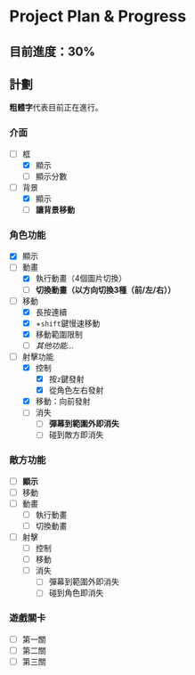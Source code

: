 # Project Plan & Progress

## 目前進度：**30%**

## 計劃

**粗體字**代表目前正在進行。

### 介面

- [ ] 框
  - [X] 顯示
  - [ ] 顯示分數
- [ ] 背景
  - [X] 顯示
  - [ ] **讓背景移動**

### 角色功能

- [X] 顯示
- [ ] 動畫
  - [X] 執行動畫（4個圖片切換）
  - [ ] **切換動畫（以方向切換3種（前/左/右））**
- [ ] 移動
  - [X] 長按連續
  - [X] +`shift`鍵慢速移動
  - [X] 移動範圍限制
  - [ ] *其他功能...*
- [ ] 射擊功能
  - [X] 控制
    - [X] 按`z`鍵發射
    - [X] 從角色左右發射
  - [X] 移動：向前發射
  - [ ] 消失
    - [ ] **彈幕到範圍外即消失**
    - [ ] 碰到敵方即消失

### 敵方功能

- [ ] **顯示**
- [ ] 移動
- [ ] 動畫
  - [ ] 執行動畫
  - [ ] 切換動畫
- [ ] 射擊
  - [ ] 控制
  - [ ] 移動
  - [ ] 消失
    - [ ] 彈幕到範圍外即消失
    - [ ] 碰到角色即消失

### 遊戲關卡

- [ ] 第一關
- [ ] 第二關
- [ ] 第三關
